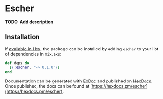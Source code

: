 # Escher

**TODO: Add description**

## Installation

If [available in Hex](https://hex.pm/docs/publish), the package can be installed
by adding `escher` to your list of dependencies in `mix.exs`:

```elixir
def deps do
  [{:escher, "~> 0.1.0"}]
end
```

Documentation can be generated with [ExDoc](https://github.com/elixir-lang/ex_doc)
and published on [HexDocs](https://hexdocs.pm). Once published, the docs can
be found at [https://hexdocs.pm/escher](https://hexdocs.pm/escher).

